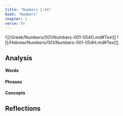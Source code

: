 ```yaml
---
title: "Numbers 1:54"
book: "Numbers"
chapter: 1
verse: 54
---
```

![[/Greek/Numbers/001/Numbers-001-054G.md#Text]]
![[/Hebrew/Numbers/001/Numbers-001-054H.md#Text]]

## Analysis

#### Words

#### Phrases

#### Concepts

## Reflections
